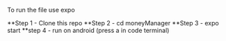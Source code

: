 To run the file
use expo

**Step 1 - Clone this repo
**Step 2 - cd moneyManager
**Step 3 -  expo start
**step 4 - run on android (press a in code terminal)
